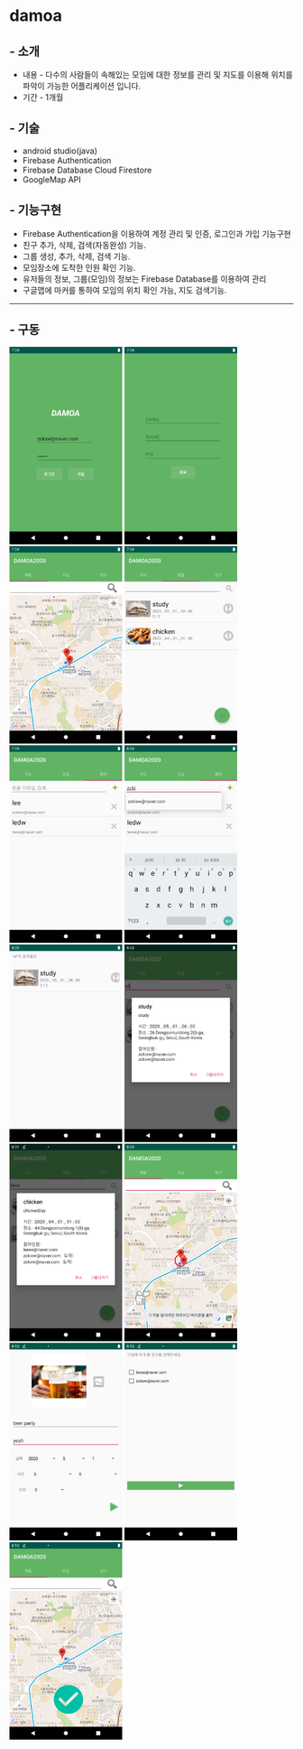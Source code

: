# damoa

## - 소개
* 내용 - 다수의 사람들이 속해있는 모임에 대한 정보를 관리 및 지도를 이용해 위치를 파악이 가능한 어플리케이션 입니다.
* 기간 - 1개월

## - 기술
* android studio(java)   
* Firebase Authentication   
* Firebase Database Cloud Firestore   
* GoogleMap API    

## - 기능구현
* Firebase Authentication을 이용하여 계정 관리 및 인증, 로그인과 가입 기능구현   
* 친구 추가, 삭제, 검색(자동완성) 기능.   
* 그룹 생성, 추가, 삭제, 검색 기능.   
* 모임장소에 도착한 인원 확인 기능.   
* 유저들의 정보, 그룹(모임)의 정보는 Firebase Database를 이용하여 관리   
* 구글맵에 마커를 통하여 모임의 위치 확인 가능, 지도 검색기능.   

-----------------------------------------------------------------------------------------------------------------------

## - 구동
<img src="/images/Screenshot_1586246348.png" width="200" height="350"></img>
<img src="/images/Screenshot_1586246352.png" width="200" height="350"></img>
<img src="/images/Screenshot_1586246382.png" width="200" height="350"></img>
<img src="/images/Screenshot_1586246388.png" width="200" height="350"></img>
<img src="/images/Screenshot_1586246390.png" width="200" height="350"></img>
<img src="/images/Screenshot_1586246417.png" width="200" height="350"></img>
<img src="/images/Screenshot_1586246430.png" width="200" height="350"></img>
<img src="/images/Screenshot_1586246441.png" width="200" height="350"></img>
<img src="/images/Screenshot_1586248267.png" width="200" height="350"></img>
<img src="/images/Screenshot_1586246451.png" width="200" height="350"></img>
<img src="/images/Screenshot_1586247035.png" width="200" height="350"></img>
<img src="/images/Screenshot_1586247037.png" width="200" height="350"></img>
<img src="/images/Screenshot_1586247051.png" width="200" height="350"></img>

